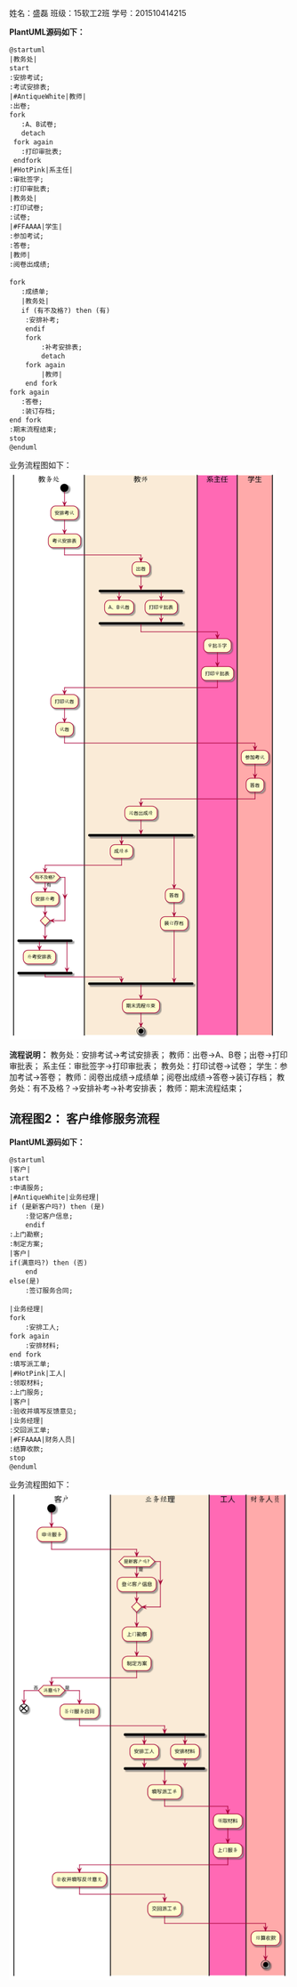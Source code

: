 
姓名：盛磊
班级：15软工2班
学号：201510414215




**PlantUML源码如下：**
```考试及成绩管理流程
@startuml
|教务处|
start
:安排考试;
:考试安排表;
|#AntiqueWhite|教师|
:出卷;
fork
   :A、B试卷;
   detach
 fork again
   :打印审批表;
 endfork
|#HotPink|系主任|
:审批签字;
:打印审批表;
|教务处|
:打印试卷;
:试卷;
|#FFAAAA|学生|
:参加考试;
:答卷;
|教师|
:阅卷出成绩;

fork 
   :成绩单;
   |教务处|
   if (有不及格?) then (有)
	:安排补考;
	endif
	fork
		:补考安排表;
		detach
	fork again
		|教师|
	end fork
fork again
   :答卷;
   :装订存档;
end fork
:期末流程结束;
stop
@enduml
```
业务流程图如下：<br>
![](p1.png '描述')<br>

**流程说明：**
教务处：安排考试->考试安排表；
教师：出卷->A、B卷；出卷->打印审批表；
系主任：审批签字->打印审批表；
教务处：打印试卷->试卷；
学生：参加考试->答卷；
教师：阅卷出成绩->成绩单；阅卷出成绩->答卷->装订存档；
教务处：有不及格？->安排补考->补考安排表；
教师：期末流程结束；

## 流程图2： 客户维修服务流程

**PlantUML源码如下：**

```客户维修服务流程
@startuml
|客户|
start
:申请服务;
|#AntiqueWhite|业务经理|
if (是新客户吗?) then (是)
	:登记客户信息;
	endif
:上门勘察;
:制定方案;
|客户|
if(满意吗?) then (否)
	end
else(是)
	:签订服务合同;

|业务经理|
fork
	:安排工人;
fork again
	:安排材料;
end fork
:填写派工单;
|#HotPink|工人|
:领取材料;
:上门服务;
|客户|
:验收并填写反馈意见;
|业务经理|
:交回派工单;
|#FFAAAA|财务人员|
:结算收款;
stop
@enduml
```
业务流程图如下：<br>
![](p2.png '6-2')<br>
